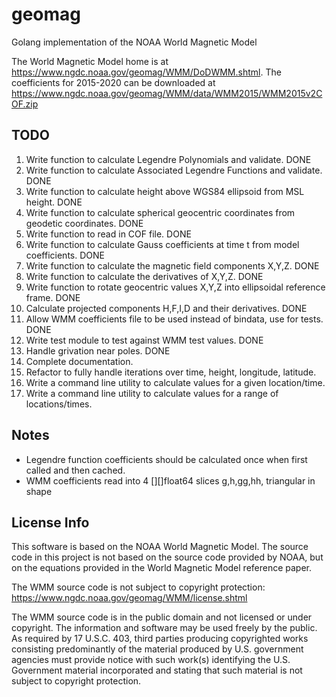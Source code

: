 # geomag
Golang implementation of the NOAA World Magnetic Model

The World Magnetic Model home is at https://www.ngdc.noaa.gov/geomag/WMM/DoDWMM.shtml.
The coefficients for 2015-2020 can be downloaded at https://www.ngdc.noaa.gov/geomag/WMM/data/WMM2015/WMM2015v2COF.zip

## TODO
1. Write function to calculate Legendre Polynomials and validate. DONE
2. Write function to calculate Associated Legendre Functions and validate. DONE
3. Write function to calculate height above WGS84 ellipsoid from MSL height. DONE
4. Write function to calculate spherical geocentric coordinates from geodetic coordinates. DONE
5. Write function to read in COF file. DONE
6. Write function to calculate Gauss coefficients at time t from model coefficients. DONE
7. Write function to calculate the magnetic field components X,Y,Z. DONE
8. Write function to calculate the derivatives of X,Y,Z. DONE
9. Write function to rotate geocentric values X,Y,Z into ellipsoidal reference frame. DONE
10. Calculate projected components H,F,I,D and their derivatives. DONE
11. Allow WMM coefficients file to be used instead of bindata, use for tests. DONE
11. Write test module to test against WMM test values. DONE
12. Handle grivation near poles. DONE
13. Complete documentation.
14. Refactor to fully handle iterations over time, height, longitude, latitude.
15. Write a command line utility to calculate values for a given location/time.
16. Write a command line utility to calculate values for a range of locations/times.

## Notes
* Legendre function coefficients should be calculated once when first called and then cached.
* WMM coefficients read into 4 [][]float64 slices g,h,gg,hh, triangular in shape

## License Info
This software is based on the NOAA World Magnetic Model.
The source code in this project is not based on the source code provided by NOAA, but on the
equations provided in the World Magnetic Model reference paper.

The WMM source code is not subject to copyright protection: https://www.ngdc.noaa.gov/geomag/WMM/license.shtml

The WMM source code is in the public domain and not licensed or under copyright. The information and software may be used freely by the public. As required by 17 U.S.C. 403, third parties producing copyrighted works consisting predominantly of the material produced by U.S. government agencies must provide notice with such work(s) identifying the U.S. Government material incorporated and stating that such material is not subject to copyright protection.
